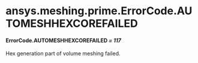 # ansys.meshing.prime.ErrorCode.AUTOMESHHEXCOREFAILED

<a id="ansys.meshing.prime.ErrorCode.AUTOMESHHEXCOREFAILED"></a>

#### ErrorCode.AUTOMESHHEXCOREFAILED *= 117*

Hex generation part of volume meshing failed.

<!-- !! processed by numpydoc !! -->
